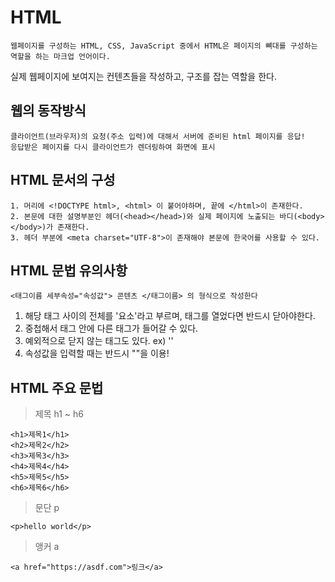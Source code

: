 # HTML

    웹페이지를 구성하는 HTML, CSS, JavaScript 중에서 HTML은 페이지의 뼈대를 구성하는 역할을 하는 마크업 언어이다. 

실제 웹페이지에 보여지는 컨텐츠들을 작성하고, 구조를 잡는 역할을 한다.

## 웹의 동작방식

    클라이언트(브라우저)의 요청(주소 입력)에 대해서 서버에 준비된 html 페이지를 응답!
    응답받은 페이지를 다시 클라이언트가 렌더링하여 화면에 표시

## HTML 문서의 구성

    1. 머리에 <!DOCTYPE html>, <html> 이 붙어야하며, 끝에 </html>이 존재한다.
    2. 본문에 대한 설명부분인 헤더(<head></head>)와 실제 페이지에 노출되는 바디(<body></body>)가 존재한다.
    3. 헤더 부분에 <meta charset="UTF-8">이 존재해야 본문에 한국어를 사용할 수 있다.

## HTML 문법 유의사항

    <태그이름 세부속성="속성값"> 콘텐츠 </태그이름> 의 형식으로 작성한다

1. 해당 태그 사이의 전체를 '요소'라고 부르며, 태그를 열었다면 반드시 닫아야한다.
2. 중첩해서 태그 안에 다른 태그가 들어갈 수 있다.
3. 예외적으로 닫지 않는 태그도 있다. ex) '<img src="">'
4. 속성값을 입력할 때는 반드시 ""을 이용!

## HTML 주요 문법

> 제목 h1 ~ h6

    <h1>제목1</h1>
    <h2>제목2</h2>
    <h3>제목3</h3>
    <h4>제목4</h4>
    <h5>제목5</h5>
    <h6>제목6</h6>

> 문단 p

    <p>hello world</p>

> 앵커 a

    <a href="https://asdf.com">링크</a>